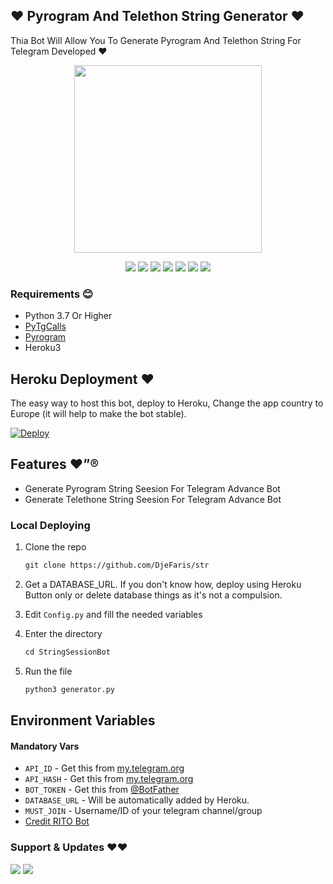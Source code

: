 ## ❤️ Pyrogram And Telethon String Generator ❤️

Thia Bot Will Allow You To Generate Pyrogram And Telethon String For Telegram Developed  ❤️

<p align="center"><a href="https://t.me/kiritonibos"><img src="https://telegra.ph/file/99600df12e0a8fe49cc5b.jpg" width="300"></a></p>
<p align="center">
    <a href="https://www.python.org/" alt="made-with-python"> <img src="https://img.shields.io/badge/Made%20with-Python-black.svg?style=flat-square&logo=python&logoColor=blue&colosr=red" /></a>
    <a href="https://github.com/DjeFaris/str/graphs/commit-activity" alt="Maintenance"> <img src="https://img.shields.io/badge/Maintained%3F-yes-red.svg?style=flat-square" /></a>
    <a href="https://github.com/DjeFaris/str"> <img src="https://img.shields.io/github/repo-size/DjeFaris/str?color=red&logo=github&logoColor=blue&style=flat-square" /></a>
    <a href="https://github.com/DjeFaris/str/commits/main"> <img src="https://img.shields.io/github/last-commit/DjeFaris/str?color=red&logo=github&logoColor=blue&style=flat-square" /></a>
    <a href="https://github.com/DjeFaris/str/issues"> <img src="https://img.shields.io/github/issues/?color=red&logo=github&logoColor=blue&style=flat-square" /></a>
    <a href="https://github.com/DjeFaris/str/network/members"> <img src="https://img.shields.io/github/forks/DjeFaris/str?color=red&logo=github&logoColor=blue&style=flat-square" /></a>  
    <a href="https://github.com/DjeFaris/str/network/members"> <img src="https://img.shields.io/github/stars/DjeFaris/str?color=red&logo=github&logoColor=blue&style=flat-square" /></a>  
</p>

<h3>Requirements 😊 </h3>

- Python 3.7 Or Higher
- [PyTgCalls](https://github.com/pytgcalls/pytgcalls)
- [Pyrogram](https://docs.pyrogram.org//)
- Heroku3

## Heroku Deployment ❤️
The easy way to host this bot, deploy to Heroku, Change the app country to Europe (it will help to make the bot stable).

[![Deploy](https://www.herokucdn.com/deploy/button.svg)](https://heroku.com/deploy?template=https://github.com/DjeFaris/str)

## Features ❤️”®

- Generate Pyrogram String Seesion For Telegram Advance Bot
- Generate Telethone String Seesion For Telegram Advance Bot

### Local Deploying

1. Clone the repo
   ```markdown
   git clone https://github.com/DjeFaris/str
   ```
2. Get a DATABASE_URL. If you don't know how, deploy using Heroku Button only or delete database things as it's not a compulsion.
   
3. Edit `Config.py` and fill the needed variables

4. Enter the directory
   ```markdown
   cd StringSessionBot
   ```
5. Run the file
   ```markdown
   python3 generator.py
   ```

## Environment Variables

#### Mandatory Vars

- `API_ID` - Get this from [my.telegram.org](https://my.telegram.org/auth)
- `API_HASH` - Get this from [my.telegram.org](https://my.telegram.org/auth)
- `BOT_TOKEN` - Get this from [@BotFather](https://t.me/BotFather)
- `DATABASE_URL` - Will be automatically added by Heroku.
- `MUST_JOIN` - Username/ID of your telegram channel/group
- [Credit RITO Bot](https://t.me/kiritonibos)



### Support & Updates ❤️❤️
<a href="https://t.me/ritolog"><img src="https://img.shields.io/badge/Join-Group%20Support-blue.svg?style=for-the-badge&logo=Telegram"></a> <a href="https://t.me/jasa_kirito"><img src="https://img.shields.io/badge/Join-Updates%20Channel-blue.svg?style=for-the-badge&logo=Telegram"></a>

